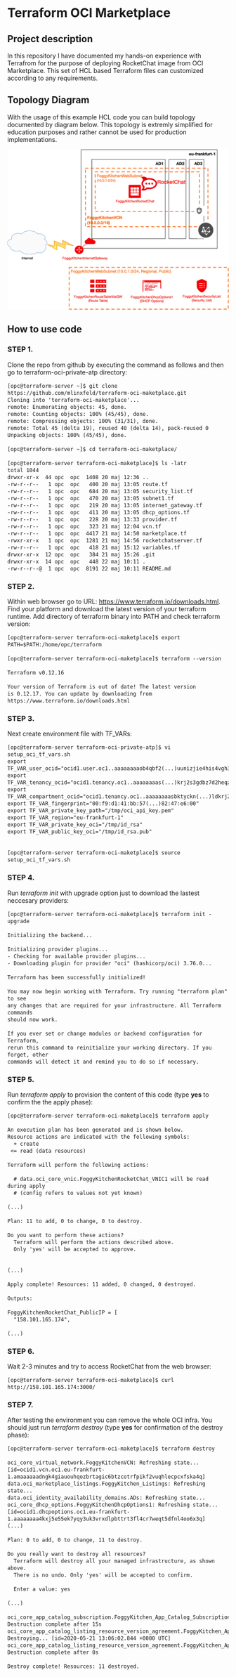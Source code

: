 # Terraform OCI Marketplace

## Project description

In this repository I have documented my hands-on experience with Terrafrom for the purpose of deploying RocketChat image from OCI Marketplace. This set of HCL based Terraform files can customized according to any requirements.  

## Topology Diagram 

With the usage of this example HCL code you can build topology documented by diagram below. This topology is extremly simplified for education purposes and rather cannot be used for production implementations. 

![](terraform-oci-maketplace.jpg)

## How to use code 

### STEP 1.

Clone the repo from github by executing the command as follows and then go to terraform-oci-private-atp directory:

```
[opc@terraform-server ~]$ git clone https://github.com/mlinxfeld/terraform-oci-maketplace.git
Cloning into 'terraform-oci-maketplace'...
remote: Enumerating objects: 45, done.
remote: Counting objects: 100% (45/45), done.
remote: Compressing objects: 100% (31/31), done.
remote: Total 45 (delta 19), reused 40 (delta 14), pack-reused 0
Unpacking objects: 100% (45/45), done.

[opc@terraform-server ~]$ cd terraform-oci-maketplace/

[opc@terraform-server terraform-oci-maketplace]$ ls -latr
total 1044
drwxr-xr-x  44 opc  opc  1408 20 maj 12:36 ..
-rw-r--r--   1 opc  opc   400 20 maj 13:05 route.tf
-rw-r--r--   1 opc  opc   684 20 maj 13:05 security_list.tf
-rw-r--r--   1 opc  opc   470 20 maj 13:05 subnet1.tf
-rw-r--r--   1 opc  opc   219 20 maj 13:05 internet_gateway.tf
-rw-r--r--   1 opc  opc   411 20 maj 13:05 dhcp_options.tf
-rw-r--r--   1 opc  opc   228 20 maj 13:33 provider.tf
-rw-r--r--   1 opc  opc   323 21 maj 12:04 vcn.tf
-rw-r--r--   1 opc  opc  4417 21 maj 14:50 marketplace.tf
-rwxr-xr-x   1 opc  opc  1281 21 maj 14:56 rocketchatserver.tf
-rw-r--r--   1 opc  opc   418 21 maj 15:12 variables.tf
drwxr-xr-x  12 opc  opc   384 21 maj 15:26 .git
drwxr-xr-x  14 opc  opc   448 22 maj 10:11 .
-rw-r--r--@  1 opc  opc  8191 22 maj 10:11 README.md

```

### STEP 2.

Within web browser go to URL: https://www.terraform.io/downloads.html. Find your platform and download the latest version of your terraform runtime. Add directory of terraform binary into PATH and check terraform version:

```
[opc@terraform-server terraform-oci-maketplace]$ export PATH=$PATH:/home/opc/terraform

[opc@terraform-server terraform-oci-maketplace]$ terraform --version

Terraform v0.12.16

Your version of Terraform is out of date! The latest version
is 0.12.17. You can update by downloading from https://www.terraform.io/downloads.html
```

### STEP 3. 
Next create environment file with TF_VARs:

```
[opc@terraform-server terraform-oci-private-atp]$ vi setup_oci_tf_vars.sh
export TF_VAR_user_ocid="ocid1.user.oc1..aaaaaaaaob4qbf2(...)uunizjie4his4vgh3jx5jxa"
export TF_VAR_tenancy_ocid="ocid1.tenancy.oc1..aaaaaaaas(...)krj2s3gdbz7d2heqzzxn7pe64ksbia"
export TF_VAR_compartment_ocid="ocid1.tenancy.oc1..aaaaaaaasbktyckn(...)ldkrj2s3gdbz7d2heqzzxn7pe64ksbia"
export TF_VAR_fingerprint="00:f9:d1:41:bb:57(...)82:47:e6:00"
export TF_VAR_private_key_path="/tmp/oci_api_key.pem"
export TF_VAR_region="eu-frankfurt-1"
export TF_VAR_private_key_oci="/tmp/id_rsa"
export TF_VAR_public_key_oci="/tmp/id_rsa.pub"


[opc@terraform-server terraform-oci-maketplace]$ source setup_oci_tf_vars.sh
```

### STEP 4.
Run *terraform init* with upgrade option just to download the lastest neccesary providers:

```
[opc@terraform-server terraform-oci-maketplace]$ terraform init -upgrade

Initializing the backend...

Initializing provider plugins...
- Checking for available provider plugins...
- Downloading plugin for provider "oci" (hashicorp/oci) 3.76.0...

Terraform has been successfully initialized!

You may now begin working with Terraform. Try running "terraform plan" to see
any changes that are required for your infrastructure. All Terraform commands
should now work.

If you ever set or change modules or backend configuration for Terraform,
rerun this command to reinitialize your working directory. If you forget, other
commands will detect it and remind you to do so if necessary.
```

### STEP 5.
Run *terraform apply* to provision the content of this code (type **yes** to confirm the the apply phase):

```
[opc@terraform-server terraform-oci-maketplace]$ terraform apply 

An execution plan has been generated and is shown below.
Resource actions are indicated with the following symbols:
  + create
 <= read (data resources)

Terraform will perform the following actions:

  # data.oci_core_vnic.FoggyKitchenRocketChat_VNIC1 will be read during apply
  # (config refers to values not yet known)

(...)

Plan: 11 to add, 0 to change, 0 to destroy.

Do you want to perform these actions?
  Terraform will perform the actions described above.
  Only 'yes' will be accepted to approve.


(...)

Apply complete! Resources: 11 added, 0 changed, 0 destroyed.

Outputs:

FoggyKitchenRocketChat_PublicIP = [
  "158.101.165.174",

(...)

```

### STEP 6.
Wait 2-3 minutes and try to access RocketChat from the web browser:

```
[opc@terraform-server terraform-oci-maketplace]$ curl http://158.101.165.174:3000/

```

### STEP 7.
After testing the environment you can remove the whole OCI infra. You should just run *terraform destroy* (type **yes** for confirmation of the destroy phase):

```
[opc@terraform-server terraform-oci-maketplace]$ terraform destroy

oci_core_virtual_network.FoggyKitchenVCN: Refreshing state... [id=ocid1.vcn.oc1.eu-frankfurt-1.amaaaaaadngk4giauouhqozbrtagic6btzcotrfpikf2vuqhlecpcxfska4q]
data.oci_marketplace_listings.FoggyKitchen_Listings: Refreshing state...
data.oci_identity_availability_domains.ADs: Refreshing state...
oci_core_dhcp_options.FoggyKitchenDhcpOptions1: Refreshing state... [id=ocid1.dhcpoptions.oc1.eu-frankfurt-1.aaaaaaaa4kxj5e55ek7yqy3uk3vrxdlpbttrt3fl4cr7weqt5dfnl4oo6x3q]
(...)

Plan: 0 to add, 0 to change, 11 to destroy.

Do you really want to destroy all resources?
  Terraform will destroy all your managed infrastructure, as shown above.
  There is no undo. Only 'yes' will be accepted to confirm.

  Enter a value: yes

(...)

oci_core_app_catalog_subscription.FoggyKitchen_App_Catalog_Subscription: Destruction complete after 15s
oci_core_app_catalog_listing_resource_version_agreement.FoggyKitchen_App_Catalog_Listing_Resource_Version_Agreement: Destroying... [id=2020-05-21 13:06:02.844 +0000 UTC]
oci_core_app_catalog_listing_resource_version_agreement.FoggyKitchen_App_Catalog_Listing_Resource_Version_Agreement: Destruction complete after 0s

Destroy complete! Resources: 11 destroyed.

```
